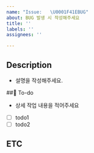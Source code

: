 ```yaml
---
name: "Issue:   \U0001F41EBUG"
about: BUG 발생 시 작성해주세요
title: ''
labels: ''
assignees: ''

---
```


## Description
- 설명을 작성해주세요.


## To-do
- 상세 작업 내용을 적어주세요
- [ ] todo1
- [ ] todo2

## ETC
